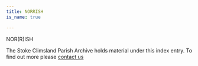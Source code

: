 ```yaml
---
title: NORRISH
is_name: true

---
```


NOR(R)ISH


The Stoke Climsland Parish Archive holds material under this index entry. To find out more please [contact us](/contact/)
